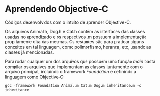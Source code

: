 Aprendendo Objective-C
======================

Códigos desenvolvidos com o intuito de aprender Objective-C.

Os arquivos Animal.h, Dog.h e Cat.h contém as interfaces das classes usadas no aprendizado e 
os respectivos .m possuem a implementação propriamente dita das mesmas.
Os restantes são para praticar alguns conceitos em tal linguagem, como polimorfismo,
herança, etc, usando as classes já mencionadas.

Para rodar qualquer um dos arquivos que possuem uma função *main* basta compilar os arquivos
que implementam as classes juntamente com o arquivo principal, incluindo o framework *Foundation* 
e definindo a linguagem como Objective-C:

`gcc -framework Foundation Animal.m Cat.m Dog.m inheritance.m -o inheritance`